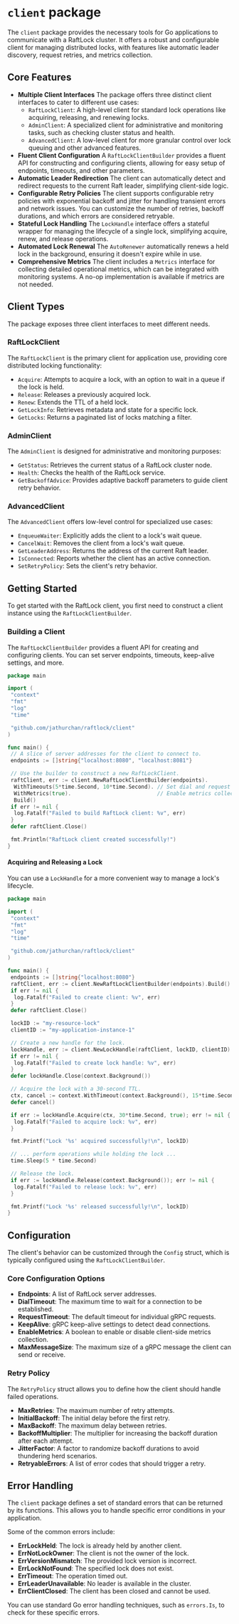 # **`client` package**

The `client` package provides the necessary tools for Go applications to communicate with a RaftLock cluster. It offers a robust and configurable client for managing distributed locks, with features like automatic leader discovery, request retries, and metrics collection.

## Core Features

* **Multiple Client Interfaces** The package offers three distinct client interfaces to cater to different use cases:
  * `RaftLockClient`: A high-level client for standard lock operations like acquiring, releasing, and renewing locks.
  * `AdminClient`: A specialized client for administrative and monitoring tasks, such as checking cluster status and health.
  * `AdvancedClient`: A low-level client for more granular control over lock queuing and other advanced features.
* **Fluent Client Configuration** A `RaftLockClientBuilder` provides a fluent API for constructing and configuring clients, allowing for easy setup of endpoints, timeouts, and other parameters.
* **Automatic Leader Redirection** The client can automatically detect and redirect requests to the current Raft leader, simplifying client-side logic.
* **Configurable Retry Policies** The client supports configurable retry policies with exponential backoff and jitter for handling transient errors and network issues. You can customize the number of retries, backoff durations, and which errors are considered retryable.
* **Stateful Lock Handling** The `LockHandle` interface offers a stateful wrapper for managing the lifecycle of a single lock, simplifying acquire, renew, and release operations.
* **Automated Lock Renewal** The `AutoRenewer` automatically renews a held lock in the background, ensuring it doesn't expire while in use.
* **Comprehensive Metrics** The client includes a `Metrics` interface for collecting detailed operational metrics, which can be integrated with monitoring systems. A no-op implementation is available if metrics are not needed.

## Client Types

The package exposes three client interfaces to meet different needs.

### RaftLockClient

The `RaftLockClient` is the primary client for application use, providing core distributed locking functionality:

* `Acquire`: Attempts to acquire a lock, with an option to wait in a queue if the lock is held.
* `Release`: Releases a previously acquired lock.
* `Renew`: Extends the TTL of a held lock.
* `GetLockInfo`: Retrieves metadata and state for a specific lock.
* `GetLocks`: Returns a paginated list of locks matching a filter.

### AdminClient

The `AdminClient` is designed for administrative and monitoring purposes:

* `GetStatus`: Retrieves the current status of a RaftLock cluster node.
* `Health`: Checks the health of the RaftLock service.
* `GetBackoffAdvice`: Provides adaptive backoff parameters to guide client retry behavior.

### AdvancedClient

The `AdvancedClient` offers low-level control for specialized use cases:

* `EnqueueWaiter`: Explicitly adds the client to a lock's wait queue.
* `CancelWait`: Removes the client from a lock's wait queue.
* `GetLeaderAddress`: Returns the address of the current Raft leader.
* `IsConnected`: Reports whether the client has an active connection.
* `SetRetryPolicy`: Sets the client's retry behavior.

## Getting Started

To get started with the RaftLock client, you first need to construct a client instance using the `RaftLockClientBuilder`.

### Building a Client

The `RaftLockClientBuilder` provides a fluent API for creating and configuring clients. You can set server endpoints, timeouts, keep-alive settings, and more.

```go
package main

import (
 "context"
 "fmt"
 "log"
 "time"

 "github.com/jathurchan/raftlock/client"
)

func main() {
 // A slice of server addresses for the client to connect to.
 endpoints := []string{"localhost:8080", "localhost:8081"}

 // Use the builder to construct a new RaftLockClient.
 raftClient, err := client.NewRaftLockClientBuilder(endpoints).
  WithTimeouts(5*time.Second, 10*time.Second). // Set dial and request timeouts.
  WithMetrics(true).                           // Enable metrics collection.
  Build()
 if err != nil {
  log.Fatalf("Failed to build RaftLock client: %v", err)
 }
 defer raftClient.Close()

 fmt.Println("RaftLock client created successfully!")
}
```

#### Acquiring and Releasing a Lock

You can use a `LockHandle` for a more convenient way to manage a lock's lifecycle.

```go
package main

import (
 "context"
 "fmt"
 "log"
 "time"

 "github.com/jathurchan/raftlock/client"
)

func main() {
 endpoints := []string{"localhost:8080"}
 raftClient, err := client.NewRaftLockClientBuilder(endpoints).Build()
 if err != nil {
  log.Fatalf("Failed to create client: %v", err)
 }
 defer raftClient.Close()

 lockID := "my-resource-lock"
 clientID := "my-application-instance-1"

 // Create a new handle for the lock.
 lockHandle, err := client.NewLockHandle(raftClient, lockID, clientID)
 if err != nil {
  log.Fatalf("Failed to create lock handle: %v", err)
 }
 defer lockHandle.Close(context.Background())

 // Acquire the lock with a 30-second TTL.
 ctx, cancel := context.WithTimeout(context.Background(), 15*time.Second)
 defer cancel()

 if err := lockHandle.Acquire(ctx, 30*time.Second, true); err != nil {
  log.Fatalf("Failed to acquire lock: %v", err)
 }

 fmt.Printf("Lock '%s' acquired successfully!\n", lockID)

 // ... perform operations while holding the lock ...
 time.Sleep(5 * time.Second)

 // Release the lock.
 if err := lockHandle.Release(context.Background()); err != nil {
  log.Fatalf("Failed to release lock: %v", err)
 }

 fmt.Printf("Lock '%s' released successfully!\n", lockID)
}

```

## Configuration

The client's behavior can be customized through the `Config` struct, which is typically configured using the `RaftLockClientBuilder`.

### Core Configuration Options

* **Endpoints**: A list of RaftLock server addresses.
* **DialTimeout**: The maximum time to wait for a connection to be established.
* **RequestTimeout**: The default timeout for individual gRPC requests.
* **KeepAlive**: gRPC keep-alive settings to detect dead connections.
* **EnableMetrics**: A boolean to enable or disable client-side metrics collection.
* **MaxMessageSize**: The maximum size of a gRPC message the client can send or receive.

### Retry Policy

The `RetryPolicy` struct allows you to define how the client should handle failed operations.

* **MaxRetries**: The maximum number of retry attempts.
* **InitialBackoff**: The initial delay before the first retry.
* **MaxBackoff**: The maximum delay between retries.
* **BackoffMultiplier**: The multiplier for increasing the backoff duration after each attempt.
* **JitterFactor**: A factor to randomize backoff durations to avoid thundering herd scenarios.
* **RetryableErrors**: A list of error codes that should trigger a retry.

## Error Handling

The `client` package defines a set of standard errors that can be returned by its functions. This allows you to handle specific error conditions in your application.

Some of the common errors include:

* **ErrLockHeld**: The lock is already held by another client.
* **ErrNotLockOwner**: The client is not the owner of the lock.
* **ErrVersionMismatch**: The provided lock version is incorrect.
* **ErrLockNotFound**: The specified lock does not exist.
* **ErrTimeout**: The operation timed out.
* **ErrLeaderUnavailable**: No leader is available in the cluster.
* **ErrClientClosed**: The client has been closed and cannot be used.

You can use standard Go error handling techniques, such as `errors.Is`, to check for these specific errors.
